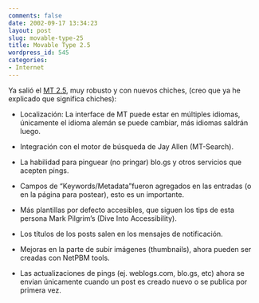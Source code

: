 ```yaml
---
comments: false
date: 2002-09-17 13:34:23
layout: post
slug: movable-type-25
title: Movable Type 2.5
wordpress_id: 545
categories:
- Internet
---
```


Ya salió el [MT 2.5](http://www.movabletype.org/news/2002_09.shtml#000574), muy robusto y con nuevos chiches, (creo que ya he explicado que significa chiches):









  * Localización: La interface de MT puede estar en múltiples idiomas, únicamente el idioma alemán se puede cambiar, más idiomas saldrán luego.


  * Integración con el motor de búsqueda de Jay Allen (MT-Search).


  * La habilidad para pinguear (no pringar) blo.gs y otros servicios que acepten pings.


  * Campos de “Keywords/Metadata”fueron agregados en las entradas (o en la página para postear), esto es un importante.


  * Más plantillas por defecto accesibles, que siguen los tips de esta persona Mark Pilgrim’s (Dive Into Accessibility).


  * Los títulos de los posts salen en los mensajes de notificación.


  * Mejoras en la parte de subir imágenes (thumbnails), ahora pueden ser creadas con NetPBM tools.


  * Las actualizaciones de pings (ej. weblogs.com, blo.gs, etc) ahora se envian únicamente cuando un post es creado nuevo o se publica por primera vez.








 
